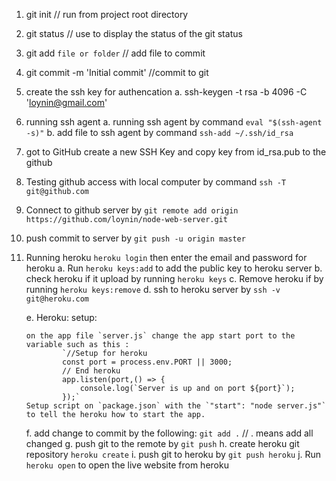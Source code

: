 1. git init // run from project root directory
2. git status // use to display the status of the git status
3. git add `file or folder` // add file to commit 
4. git commit -m 'Initial commit' //commit to git

5. create the ssh key for authencation
    a. ssh-keygen -t rsa -b 4096 -C 'loynin@gmail.com'

6. running ssh agent
    a. running ssh agent by command `eval "$(ssh-agent -s)"`
    b. add file to ssh agent by command `ssh-add ~/.ssh/id_rsa`

7. got to GitHub create a new SSH Key and copy key from id_rsa.pub to the github

8. Testing github access with local computer by command `ssh -T git@github.com`

9. Connect to github server by `git remote add origin https://github.com/loynin/node-web-server.git`

10. push commit to server by `git push -u origin master`

11. Running heroku `heroku login` then enter the email and password for heroku
    a. Run `heroku keys:add` to add the public key to heroku server
    b. check heroku if it upload by running `heroku keys`
    c. Remove heroku if by running `heroku keys:remove`
    d. ssh to heroku server by `ssh -v git@heroku.com`

    e. Heroku: setup:

        on the app file `server.js` change the app start port to the variable such as this : 
                `//Setup for heroku
                const port = process.env.PORT || 3000;
                // End heroku
                app.listen(port,() => {
                    console.log(`Server is up and on port ${port}`);
                });`
        Setup script on `package.json` with the `"start": "node server.js"` to tell the heroku how to start the app.
    
    f. add change to commit by the following: `git add .` // . means add all changed
    g. push git to the remote by `git push`
    h. create heroku git repository `heroku create`
    i. push git to heroku by `git push heroku`
    j. Run `heroku open` to open the live website from heroku
